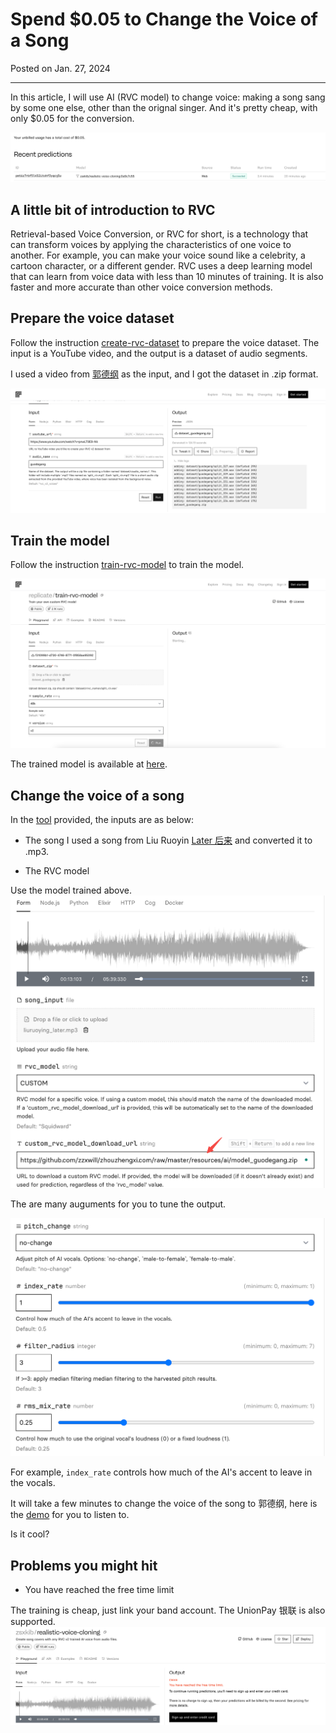 # Spend $0.05 to Change the Voice of a Song

Posted on Jan. 27, 2024

---


In this article, I will use AI (RVC model) to change voice: making a song sang by some one else, other than the orignal singer.
And it's pretty cheap, with only $0.05 for the conversion.

![](../resources/ai/replicaste.com_expense.png)


## A little bit of introduction to RVC

Retrieval-based Voice Conversion, or RVC for short, is a technology that can transform voices by applying the
characteristics of one voice to another. For example, you can make your voice sound like a celebrity, a cartoon character,
or a different gender. RVC uses a deep learning model that can learn from voice data with less than 10 minutes of
training. It is also faster and more accurate than other voice conversion methods.


## Prepare the voice dataset

Follow the instruction [create-rvc-dataset](https://replicate.com/zsxkib/create-rvc-dataset) to prepare the voice dataset.
The input is a YouTube video, and the output is a dataset of audio segments.

I used a video from [郭德纲](https://www.youtube.com/watch?v=pnwLT9E9-Nk) as the input, and I got the dataset in .zip format.

![](../resources/img/dataset_guodegang.png)

## Train the model

Follow the instruction [train-rvc-model](https://replicate.com/zsxkib/train-rvc-model) to train the model.

![](../resources/img/train-rvc-model.png)

The trained model is available at [here](https://github.com/zzxwill/zhouzhengxi.com/raw/master/resources/ai/model_guodegang.zip).

## Change the voice of a song

In the [tool](https://replicate.com/zsxkib/realistic-voice-cloning?prediction=7naznorbevvp4ba2oh3lkk5die) provided, the inputs are as below:

- The song
I used a song from Liu Ruoyin [Later 后来](https://www.youtube.com/watch?v=t0igPuDjYUE) and converted it to .mp3.

- The RVC model

Use the model trained above.
![](../resources/ai/ai-change-voice.png)

The are many auguments for you to tune the output.

![](../resources/ai/model-arugments.png)

For example, `index_rate` controls how much of the AI's accent to leave in the vocals.

It will take a few minutes to change the voice of the song to 郭德纲, here is the [demo](../resources/ai/liuruoying_later_houlai_by_guodegang_more_ai.mp3) for you to listen to.

Is it cool?

## Problems you might hit

- You have reached the free time limit

The training is cheap, just link your band account. The UnionPay 银联 is also supported.
![img.png](../resources/ai/reached-the-free-time-limit.png)
